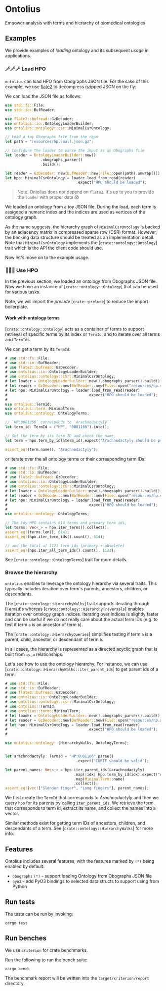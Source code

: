 # Ontolius

Empower analysis with terms and hierarchy of biomedical ontologies.

## Examples

We provide examples of *loading* ontology and its subsequent *usage*
in applications.

### 🪄🪄🪄 Load HPO

`ontolius` can load HPO from Obographs JSON file.
For the sake of this example, we use
[flate2](https://github.com/rust-lang/flate2-rs)
to decompress gzipped JSON on the fly:

We can load the JSON file as follows:

```rust
use std::fs::File;
use std::io::BufReader;

use flate2::bufread::GzDecoder;
use ontolius::io::OntologyLoaderBuilder;
use ontolius::ontology::csr::MinimalCsrOntology;

// Load a toy Obographs file from the repo
let path = "resources/hp.small.json.gz";

// Configure the loader to parse the input as an Obographs file
let loader = OntologyLoaderBuilder::new()
                .obographs_parser()
                .build();

let reader = GzDecoder::new(BufReader::new(File::open(path).unwrap()));
let hpo: MinimalCsrOntology = loader.load_from_read(reader)
                                .expect("HPO should be loaded");
```

> Note: Ontolius does *not* depend on `flate2`. It's up to you to provide
> the `loader` with proper data 😱

We loaded an ontology from a toy JSON file. 
During the load, each term is assigned a numeric index and the indices are used as vertices 
of the ontology graph. 

As the name suggests, the hierarchy graph of `MinimalCsrOntology` 
is backed by an adjacency matrix in compressed sparse row (CSR) format.
However, the backing data structure should be treated as an implementation detail.
Note that `MinimalCsrOntology` implements the [`crate::ontology::Ontology`] trait
which is the API the client code should use. 

Now let's move on to the example usage.

### 🤸🤸🤸 Use HPO

In the previous section, we loaded an ontology from Obographs JSON file.
Now we have an instance of [`crate::ontology::Ontology`] that can 
be used for various tasks.

Note, we will import the *prelude* [`crate::prelude`] to reduce the import boilerplate.

#### Work with ontology terms

[`crate::ontology::Ontology`] acts as a container of terms to support 
retrieval of specific terms by its index or `TermId`, and to iterate 
over all terms and `TermId`s. 

We can get a term by its `TermId`: 

```rust
# use std::fs::File;
# use std::io::BufReader;
# use flate2::bufread::GzDecoder;
# use ontolius::io::OntologyLoaderBuilder;
# use ontolius::ontology::csr::MinimalCsrOntology;
# let loader = OntologyLoaderBuilder::new().obographs_parser().build();
# let reader = GzDecoder::new(BufReader::new(File::open("resources/hp.small.json.gz").unwrap()));
# let hpo: MinimalCsrOntology = loader.load_from_read(reader)
#                                    .expect("HPO should be loaded");
#
use ontolius::TermId;
use ontolius::term::MinimalTerm;
use ontolius::ontology::OntologyTerms;

// `HP:0001250` corresponds to `Arachnodactyly``
let term_id: TermId = ("HP", "0001166").into();

// Get the term by its term ID and check the name. 
let term = hpo.term_by_id(&term_id).expect("Arachnodactyly should be present");

assert_eq!(term.name(), "Arachnodactyly");
```

or iterate over the all ontology terms or their corresponding term IDs:

```rust
# use std::fs::File;
# use std::io::BufReader;
# use flate2::bufread::GzDecoder;
# use ontolius::io::OntologyLoaderBuilder;
# use ontolius::ontology::csr::MinimalCsrOntology;
# let loader = OntologyLoaderBuilder::new().obographs_parser().build();
# let reader = GzDecoder::new(BufReader::new(File::open("resources/hp.small.json.gz").unwrap()));
# let hpo: MinimalCsrOntology = loader.load_from_read(reader)
#                                    .expect("HPO should be loaded");
#
use ontolius::ontology::OntologyTerms;

// The toy HPO contains 614 terms and primary term ids,
let terms: Vec<_> = hpo.iter_terms().collect();
assert_eq!(terms.len(), 614);
assert_eq!(hpo.iter_term_ids().count(), 614);

// and the total of 1121 term ids (primary + obsolete)
assert_eq!(hpo.iter_all_term_ids().count(), 1121);
```

See [`crate::ontology::OntologyTerms`] trait for more details.

### Browse the hierarchy

`ontolius` enables to leverage the ontology hierarchy
via several traits. This typically includes iteration over term's parents, ancestors, children, or descendants.

The [`crate::ontology::HierarchyWalks`] trait supports iterating through [`TermId`]s whereas [`crate::ontology::HierarchyTraversals`] enables iteration over ontology graph indices. Iterating over indices is slightly faster and can be useful if we do not really care about the actual term IDs (e.g. to test if term `a` is an ancestor of term `b`).

The [`crate::ontology::HierarchyQueries`] simplifies testing if term `a` is a parent, child, ancestor, or descendant of term `b`.

In all cases, the hierarchy is represented as a directed acyclic graph that is built from `is_a` relationships.

Let's see how to use the ontology hierarchy. For instance, we can use [`crate::ontology::HierarchyWalks::iter_parent_ids`] to get parent ids of a term:

```rust
# use std::fs::File;
# use std::io::BufReader;
# use flate2::bufread::GzDecoder;
# use ontolius::io::OntologyLoaderBuilder;
# use ontolius::ontology::csr::MinimalCsrOntology;
# use ontolius::TermId;
# use ontolius::term::MinimalTerm;
# let loader = OntologyLoaderBuilder::new().obographs_parser().build();
# let reader = GzDecoder::new(BufReader::new(File::open("resources/hp.small.json.gz").unwrap()));
# let hpo: MinimalCsrOntology = loader.load_from_read(reader)
#                                    .expect("HPO should be loaded");
#

use ontolius::ontology::{HierarchyWalks, OntologyTerms};


let arachnodactyly: TermId = "HP:0001166".parse()
                                .expect("CURIE should be valid");

let parent_names: Vec<_> = hpo.iter_parent_ids(&arachnodactyly)
                               .map(|idx| hpo.term_by_id(idx).expect("A term for a term ID obtained from ontology should always be present"))
                               .map(MinimalTerm::name)
                               .collect();
assert_eq!(vec!["Slender finger", "Long fingers"], parent_names);
```

We first create the `TermId` that corresponds to *Arachnodactyly* and then we query `hpo` for its parents by calling `iter_parent_ids`. We retrieve the term that corresponds to term id, extract its name, and collect the names into a vector.

Similar methods exist for getting term IDs of ancestors, children, and descendants of a term. See [`crate::ontology::HierarchyWalks`] for more info.


## Features

Ontolius includes several features, with the features marked by `(*)` being enabled
by default:

* `obographs` `(*)` - support loading Ontology from Obographs JSON file
* `pyo3` - add PyO3 bindings to selected data structs to support using from Python


## Run tests

The tests can be run by invoking:

```shell
cargo test
```

## Run benches

We use `criterion` for crate benchmarks.

Run the following to run the bench suite:

```shell
cargo bench
```

The benchmark report will be written into the `target/criterion/report` directory.
